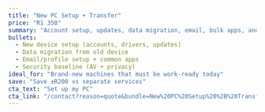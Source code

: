 ```yaml
---
title: "New PC Setup + Transfer"
price: "R1 350"
summary: "Account setup, updates, data migration, email, bulk apps, and security."
bullets:
  - New device setup (accounts, drivers, updates)
  - Data migration from old device
  - Email/profile setup + common apps
  - Security baseline (AV + privacy)
ideal_for: "Brand-new machines that must be work-ready today"
save: "Save ±R200 vs separate services"
cta_text: "Set up my PC"
cta_link: "/contact?reason=quote&bundle=New%20PC%20Setup%20%2B%20Transfer"
---
```

